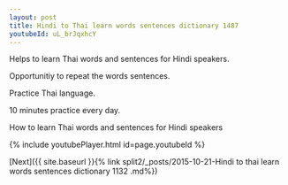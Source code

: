 ```yaml
---
layout: post
title: Hindi to Thai learn words sentences dictionary 1487 
youtubeId: uL_brJqxhcY
---
```

 
 
Helps to learn Thai words and sentences for Hindi speakers.

Opportunitiy to repeat the words sentences. 

Practice Thai language. 
 
10 minutes practice every day. 
 
How to learn Thai words and sentences for Hindi speakers 
 
{% include youtubePlayer.html id=page.youtubeId %}
 
 
[Next]({{ site.baseurl }}{% link  split2/_posts/2015-10-21-Hindi to thai learn words sentences dictionary 1132 .md%})
 

